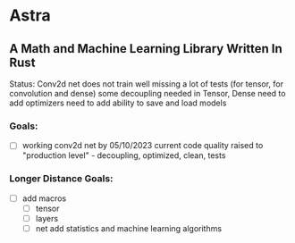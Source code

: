 # Astra
## A Math and Machine Learning Library Written In Rust
Status:
Conv2d net does not train well
missing a lot of tests (for tensor, for convolution and dense)
some decoupling needed in Tensor, Dense
need to add optimizers
need to add ability to save and load models

### Goals:
- [ ] working conv2d net by 05/10/2023
current code quality raised to "production level" - decoupling, optimized, clean, tests


### Longer Distance Goals:
- [ ] add macros
    - [ ] tensor 
    - [ ] layers
    - [ ] net
add statistics and machine learning algorithms